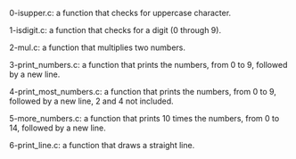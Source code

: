 0-isupper.c: a function that checks for uppercase character.

1-isdigit.c: a function that checks for a digit (0 through 9).

2-mul.c: a function that multiplies two numbers.

3-print_numbers.c: a function that prints the numbers, from 0 to 9, followed by a new line.

4-print_most_numbers.c: a function that prints the numbers, from 0 to 9, followed by a new line, 2 and 4 not included.

5-more_numbers.c: a function that prints 10 times the numbers, from 0 to 14, followed by a new line.

6-print_line.c: a function that draws a straight line.
